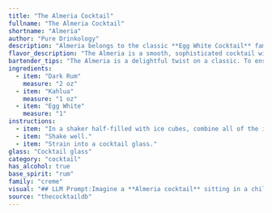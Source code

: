 ```yaml
---
title: "The Almeria Cocktail"
fullname: "The Almeria Cocktail"
shortname: "Almeria"
author: "Pure Drinkology"
description: "Almeria belongs to the classic **Egg White Cocktail** family, known for its frothy texture and often featuring spirits like rum and coffee liqueurs. While its exact origin is unclear, its ingredients suggest a Caribbean influence, possibly emerging from Spanish-colonial Almeria, Spain. "
flavor_description: "The Almeria is a smooth, sophisticated cocktail with a balance of sweetness and richness. The dark rum provides warm, caramel notes, while the Kahlua adds a hint of coffee and chocolate. The egg white creates a velvety texture and a subtle, airy foam. This cocktail is best enjoyed neat, and its flavor lingers pleasantly on the palate. "
bartender_tips: "The Almeria is a delightful twist on a classic. To ensure a smooth, frothy texture, **dry shake the egg white and rum first**. This creates a stable foam. **Then, add the Kahlua and shake with ice** for a well-chilled cocktail. **Strain into a chilled coupe glass** and garnish with a coffee bean or a sprinkle of cocoa powder. "
ingredients:
  - item: "Dark Rum"
    measure: "2 oz"
  - item: "Kahlua"
    measure: "1 oz"
  - item: "Egg White"
    measure: "1"
instructions:
  - item: "In a shaker half-filled with ice cubes, combine all of the ingredients."
  - item: "Shake well."
  - item: "Strain into a cocktail glass."
glass: "Cocktail glass"
category: "cocktail"
has_alcohol: true
base_spirit: "rum"
family: "creme"
visual: "## LLM Prompt:Imagine a **Almeria cocktail** sitting in a chilled coupe glass. Describe its appearance in detail, focusing on the following aspects:* **Color:**  What is the overall color of the cocktail? Is it a deep, rich brown, or does it have a lighter, creamier hue? * **Texture:** Is the surface smooth and silky, or does it have a frothy, airy head?  * **Clarity:** Is the drink completely opaque, or are there subtle swirls and layers of color?* **Embellishments:** Is there any garnish on the drink? If so, what is it and how does it enhance the visual appeal?**Example:** The Almeria presents a captivating appearance. Its base is a deep, mahogany brown, reminiscent of dark rum. Atop this sits a thick, pillowy white head, formed by the frothed egg white. The surface shimmers faintly, reflecting the light in subtle, mesmerizing swirls. A delicate sprig of mint adds a touch of freshness and a vibrant splash of green to the overall composition. "
source: "thecocktaildb"
---
```


